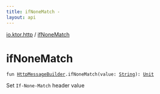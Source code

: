 ```yaml
---
title: ifNoneMatch - 
layout: api
---
```


<div class='api-docs-breadcrumbs'><a href="index.html">io.ktor.http</a> / <a href="./if-none-match.html">ifNoneMatch</a></div>

# ifNoneMatch

<div class="signature"><code><span class="keyword">fun </span><a href="-http-message-builder/index.html"><span class="identifier">HttpMessageBuilder</span></a><span class="symbol">.</span><span class="identifier">ifNoneMatch</span><span class="symbol">(</span><span class="parameterName" id="io.ktor.http$ifNoneMatch(io.ktor.http.HttpMessageBuilder, kotlin.String)/value">value</span><span class="symbol">:</span>&nbsp;<a href="https://kotlinlang.org/api/latest/jvm/stdlib/kotlin/-string/index.html"><span class="identifier">String</span></a><span class="symbol">)</span><span class="symbol">: </span><a href="https://kotlinlang.org/api/latest/jvm/stdlib/kotlin/-unit/index.html"><span class="identifier">Unit</span></a></code></div>

Set <code>If-None-Match</code> header value

